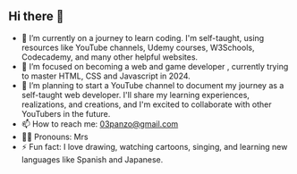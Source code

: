 ## Hi there 👋

<!-- **Panzolinho/Panzolinho** is a ✨ _special_ ✨ repository because its `README.md` (this file) appears on your GitHub profile.-->


- 🔭 I’m currently on a journey to learn coding. I'm self-taught, using resources like YouTube channels, Udemy courses, W3Schools, Codecademy, and many other helpful websites.
- 🌱 I’m focused on becoming a web and game developer , currently trying to master HTML, CSS and Javascript in 2024.
- 👯 I’m planning to start a YouTube channel to document my journey as a self-taught web developer. I'll share my learning experiences, realizations, and creations, and I'm excited to collaborate with other YouTubers in the future.
- 📫 How to reach me: 03panzo@gmail.com
- 💍💍 Pronouns: Mrs
- ⚡ Fun fact: I love drawing, watching cartoons, singing, and learning new languages like Spanish and Japanese.

